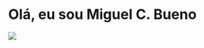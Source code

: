 # Olá, eu sou Miguel C. Bueno
<img src="https://github-readme-stats.vercel.app/api?username=M1guel-cb&show_icons=true&theme=github_dark"></img>
